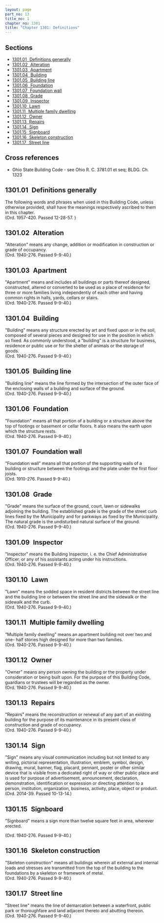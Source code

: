 ```yaml
---
layout: page
part_no: 13
title_no: 1
chapter_no: 1301
title: "Chapter 1301: Definitions"
---
```


## Sections

* [1301.01   Definitions generally](#130101-definitions-generally)
* [1301.02   Alteration](#130102-alteration)
* [1301.03   Apartment](#130103-apartment)
* [1301.04   Building](#130104-building)
* [1301.05   Building line](#130105-building-line)
* [1301.06   Foundation](#130106-foundation)
* [1301.07   Foundation wall](#130107-foundation-wall)
* [1301.08   Grade](#130108-grade)
* [1301.09   Inspector](#130109-inspector)
* [1301.10   Lawn](#130110-lawn)
* [1301.11   Multiple family dwelling](#130111-multiple-family-dwelling)
* [1301.12   Owner](#130112-owner)
* [1301.13   Repairs](#130113-repairs)
* [1301.14   Sign](#130114-sign)
* [1301.15   Signboard](#130115-signboard)
* [1301.16   Skeleton construction](#130116-skeleton-construction)
* [1301.17   Street line](#130117-street-line)

## Cross references

* Ohio State Building Code - see Ohio R. C. 3781.01 et seq; BLDG. Ch. 1323

## 1301.01   Definitions generally

The following words and phrases when used in this Building Code, unless
otherwise provided, shall have the meanings respectively ascribed to them in
this chapter.  
(Ord. 1957-420. Passed 12-28-57. )

## 1301.02   Alteration

"Alteration" means any change, addition or modification in construction or grade
of occupancy.  
(Ord. 1940-276. Passed 9-9-40.)

## 1301.03   Apartment

"Apartment" means and includes all buildings or parts thereof designed,
constructed, altered or converted to be used as a place of residence for three
or more families living independently of each other and having common rights in
halls, yards, cellars or stairs.  
(Ord. 1940-276. Passed 9-9-40.)

## 1301.04   Building

"Building" means any structure erected by art and fixed upon or in the soil,
composed of several pieces and designed for use in the position in which so
fixed. As commonly understood, a "building" is a structure for business,
residence or public use or for the shelter of animals or the storage of goods.  
(Ord. 1940-276. Passed 9-9-40.)

## 1301.05   Building line

"Building line" means the line formed by the intersection of the outer face of
the enclosing walls of a building and surface of the ground.  
(Ord. 1940-276. Passed 9-9-40.)

## 1301.06   Foundation

"Foundation" means all that portion of a building or a structure above the top
of footings or basement or cellar floors. It also means the earth upon which the
structure rests.  
(Ord. 1940-276. Passed 9-9-40.)

## 1301.07   Foundation wall

"Foundation wall" means all that portion of the supporting walls of a building
or structure between the footings and the plate under the first floor joists.  
(Ord. 1910-276. Passed 9-9-40.)

## 1301.08   Grade

"Grade" means the surface of the ground, court, lawn or sidewalks adjoining the
building. The established grade is the grade of the street curb lines fixed by
the Municipality and for parkways as fixed by the Municipality. The natural
grade is the undisturbed natural surface of the ground.  
(Ord. 1940-276. Passed 9-9-40.)

## 1301.09   Inspector

"Inspector" means the Building Inspector, i. e. the Chief Administrative
Officer, or any of his assistants acting under his instructions.  
(Ord. 1940-276. Passed 9-9-40.)

## 1301.10   Lawn

"Lawn" means the sodded space in resident districts between the street line and
the building line or between the street line and the sidewalk or the sidewalk
and the curb.  
(Ord. 1940-276. Passed 9-9-40.)

## 1301.11   Multiple family dwelling

"Multiple family dwelling" means an apartment building not over two and one-
half stories high designed for more than two families.  
(Ord. 1940-276. Passed 9-9-40.)

## 1301.12   Owner

"Owner" means any person owning the building or the property under consideration
or being built upon. For the purpose of this Building Code, guardians or
trustees will be regarded as the owner.  
(Ord. 1940-276. Passed 9-9-40.)

## 1301.13   Repairs

"Repairs" means the reconstruction or renewal of any part of an existing
building for the purpose of its maintenance in its present class of construction
and grade of occupancy.  
(Ord. 1940-276. Passed 9-9-40.)

## 1301.14   Sign

"Sign" means any visual communication including but not limited to any writing,
pictorial representation, illustration, emblem, symbol, design, drawing, mural,
banner, flag, placard, pennant, poster or other similar device that is visible
from a dedicated right of way or other public place and is used for purpose of
advertisement, announcement, declaration, demonstration, identification or
expression or directing attention to a person, institution, organization,
business, activity, place, object or product.  
(Ord. 2014-39. Passed 10-13-14.)

## 1301.15   Signboard

"Signboard" means a sign more than twelve square feet in area, wherever erected.
 
(Ord. 1940-276. Passed 9-9-40.)

## 1301.16   Skeleton construction

"Skeleton construction" means all buildings wherein all external and internal
loads and stresses are transmitted from the top of the building to the
foundations by a skeleton or framework of metal.  
(Ord. 1940-276. Passed 9-9-40.)

## 1301.17   Street line

"Street line" means the line of demarcation between a waterfront, public park or
thoroughfare and land adjacent thereto and abutting thereon.  
(Ord. 1940-276. Passed 9-9-40.)

